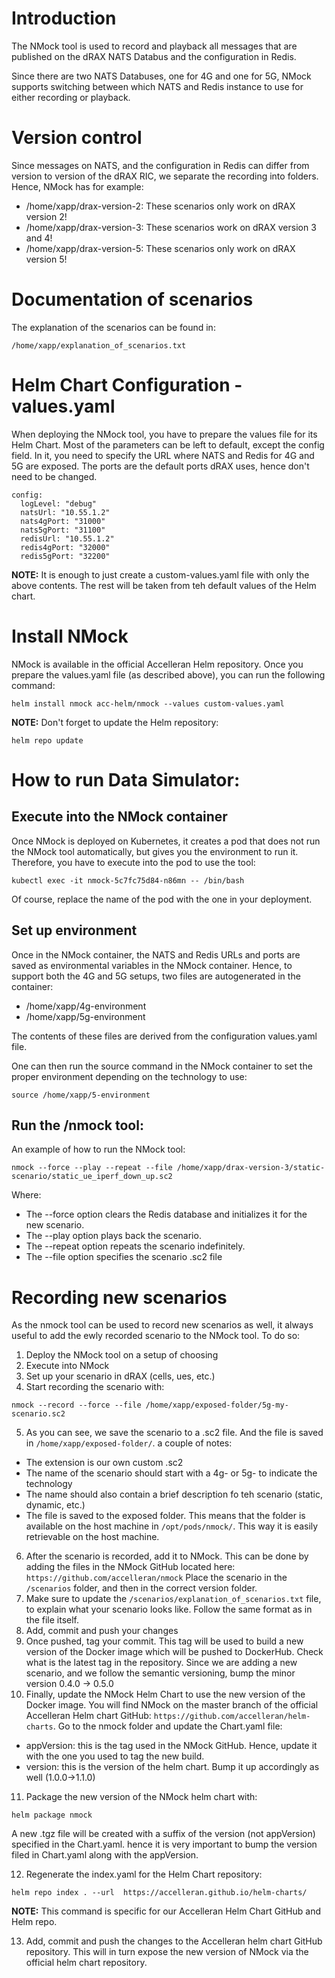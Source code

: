 # Introduction

The NMock tool is used to record and playback all messages that are published on the dRAX NATS Databus and the configuration in Redis. 

Since there are two NATS Databuses, one for 4G and one for 5G, NMock supports switching between which NATS and Redis instance to use for either recording or playback. 

# Version control
Since messages on NATS, and the configuration in Redis can differ from version to version of the dRAX RIC, we separate the recording into folders. Hence, NMock has for example: 
- /home/xapp/drax-version-2: These scenarios only work on dRAX version 2!
- /home/xapp/drax-version-3: These scenarios work on dRAX version 3 and 4!
- /home/xapp/drax-version-5: These scenarios only work on dRAX version 5!

# Documentation of scenarios
The explanation of the scenarios can be found in:
```
/home/xapp/explanation_of_scenarios.txt
```

# Helm Chart Configuration - values.yaml
When deploying the NMock tool, you have to prepare the values file for its Helm Chart. Most of the parameters can be left to default, except the config field. In it, you need to specify the URL where NATS and Redis for 4G and 5G are exposed. The ports are the default ports dRAX uses, hence don't need to be changed.
```
config:
  logLevel: "debug"
  natsUrl: "10.55.1.2"
  nats4gPort: "31000"
  nats5gPort: "31100"
  redisUrl: "10.55.1.2"
  redis4gPort: "32000"
  redis5gPort: "32200"
```
**NOTE:** It is enough to just create a custom-values.yaml file with only the above contents. The rest will be taken from teh default values of the Helm chart.

# Install NMock
NMock is available in the official Accelleran Helm repository. Once you prepare the values.yaml file (as described above), you can run the following command:
```
helm install nmock acc-helm/nmock --values custom-values.yaml
```

**NOTE:** Don't forget to update the Helm repository:

```
helm repo update
```

# How to run Data Simulator:
## Execute into the NMock container
Once NMock is deployed on Kubernetes, it creates a pod that does not run the NMock tool automatically, but gives you the environment to run it. Therefore, you have to execute into the pod to use the tool:
```
kubectl exec -it nmock-5c7fc75d84-n86mn -- /bin/bash
```

Of course, replace the name of the pod with the one in your deployment.

## Set up environment
Once in the NMock container, the NATS and Redis URLs and ports are saved as environmental variables in the NMock container. Hence, to support both the 4G and 5G setups, two files are autogenerated in the container:
- /home/xapp/4g-environment
- /home/xapp/5g-environment

The contents of these files are derived from the configuration values.yaml file.

One can then run the source command in the NMock container to set the proper environment depending on the technology to use: 
```
source /home/xapp/5-environment
```

## Run the /nmock tool:
An example of how to run the NMock tool:
```
nmock --force --play --repeat --file /home/xapp/drax-version-3/static-scenario/static_ue_iperf_down_up.sc2
```

Where:
- The --force option clears the Redis database and initializes it for the new scenario.
- The --play option plays back the scenario.
- The --repeat option repeats the scenario indefinitely.
- The --file option specifies the scenario .sc2 file

# Recording new scenarios
As the nmock tool can be used to record new scenarios as well, it always useful to add the ewly recorded scenario to the NMock tool. To do so:
1. Deploy the NMock tool on a setup of choosing
2. Execute into NMock
3. Set up your scenario in dRAX (cells, ues, etc.)
4. Start recording the scenario with:
```
nmock --record --force --file /home/xapp/exposed-folder/5g-my-scenario.sc2
```
5. As you can see, we save the scenario to a .sc2 file. And the file is saved in ```/home/xapp/exposed-folder/```. a couple of notes:
- The extension is our own custom .sc2
- The name of the scenario should start with a 4g- or 5g- to indicate the technology
- The name should also contain a brief description fo teh scenario (static, dynamic, etc.)
- The file is saved to the exposed folder. This means that the folder is available on the host machine in ```/opt/pods/nmock/```. This way it is easily retrievable on the host machine.

6. After the scenario is recorded, add it to NMock. This can be done by adding the files in the NMock GitHub located here: ```https://github.com/accelleran/nmock```
Place the scenario in the ```/scenarios``` folder, and then in the correct version folder.
7. Make sure to update the ```/scenarios/explanation_of_scenarios.txt``` file, to explain what your scenario looks like. Follow the same format as in the file itself.
8. Add, commit and push your changes
9. Once pushed, tag your commit. This tag will be used to build a new version of the Docker image which will be pushed to DockerHub. Check what is the latest tag in the repository. Since we are adding a new scenario, and we follow the semantic versioning, bump the minor version 0.4.0 -> 0.5.0
10. Finally, update the NMock Helm Chart to use the new version of the Docker image. You will find NMock on the master branch of the official Accelleran Helm chart GitHub: ```https://github.com/accelleran/helm-charts```. Go to the nmock folder and update the Chart.yaml file:
- appVersion: this is the tag used in the NMock GitHub. Hence, update it with the one you used to tag the new build.
- version: this is the version of the helm chart. Bump it up accordingly as well (1.0.0->1.1.0)
11. Package the new version of the NMock helm chart with:
```
helm package nmock
```
A new .tgz file will be created with a suffix of the version (not appVersion) specified in the Chart.yaml. hence it is very important to bump the version filed in Chart.yaml along with the appVersion.

12. Regenerate the index.yaml for the Helm Chart repository:
```
helm repo index . --url  https://accelleran.github.io/helm-charts/
```
**NOTE:** This command is specific for our Accelleran Helm Chart GitHub and Helm repo.

13. Add, commit and push the changes to the Accelleran helm chart GitHub repository. This will in turn expose the new version of NMock via the official helm chart repository.
